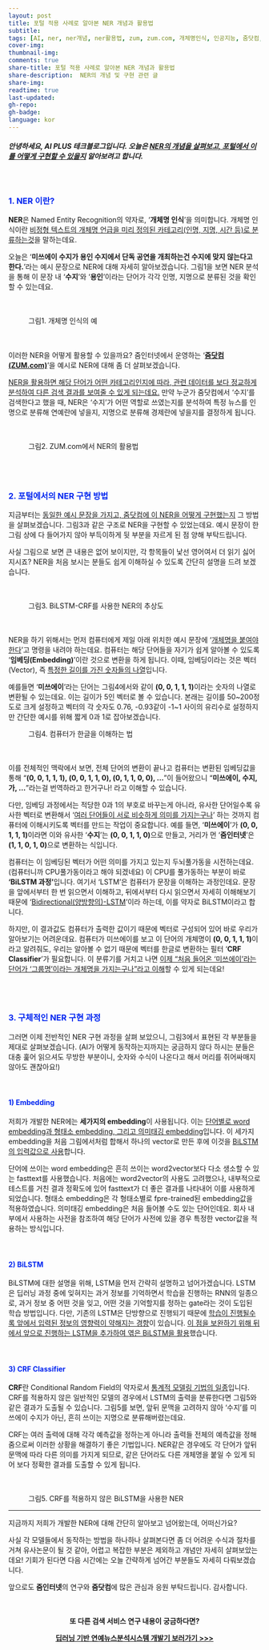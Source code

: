 ```yaml
---
layout: post
title: 포털 적용 사례로 알아본 NER 개념과 활용법
subtitle:
tags: [AI, ner, ner개념, ner활용법, zum, zum.com, 개체명인식, 인공지능, 줌닷컴, 줌인터넷, 포털]
cover-img:
thumbnail-img:
comments: true
share-title: 포털 적용 사례로 알아본 NER 개념과 활용법
share-description:  NER의 개념 및 구현 관련 글
share-img: 
readtime: true
last-updated:
gh-repo:
gh-badge:
language: kor
---
```


<!-- wp:heading {"level":5} -->
<h5>안녕하세요, AI PLUS 테크블로그입니다. 오늘은 <span style="text-decoration: underline;"><strong>NER의 개념</strong>을 살펴보고, 포털에서 이를 어떻게 구현할 수 있을지</span> 알아보려고 합니다.</h5>
<!-- /wp:heading -->

<!-- wp:spacer {"height":20} -->
<div style="height:20px" aria-hidden="true" class="wp-block-spacer"></div>
<!-- /wp:spacer -->

<!-- wp:heading {"level":3,"style":{"color":{"text":"#0226f0"}}} -->
<h3 class="has-text-color" style="color:#0226f0"><strong>1. NER 이란?</strong></h3>
<!-- /wp:heading -->

<!-- wp:paragraph -->
<p><strong>NER</strong>은 Named Entity Recognition의 약자로, ‘<strong>개체명 인식</strong>’을 의미합니다. 개체명 인식이란 <span style="text-decoration: underline;">비정형 텍스트의 개체명 언급을 미리 정의된 카테고리(인명, 지명, 시간 등)로 분류하는것</span>을 말하는데요.</p>
<!-- /wp:paragraph -->

<!-- wp:paragraph -->
<p>오늘은 ‘<strong>미쓰에이 수지가 용인 수지에서 단독 공연을 개최하는건 수지에 맞지 않는다고 한다.</strong>’라는 예시 문장으로 NER에 대해 자세히 알아보겠습니다. 그림1을 보면 NER 분석을 통해 이 문장 내 ‘<strong>수지</strong>’와 ‘<strong>용인</strong>’이라는 단어가 각각 인명, 지명으로 분류된 것을 확인할 수 있는데요.</p>
<!-- /wp:paragraph -->

<!-- wp:spacer {"height":20} -->
<div style="height:20px" aria-hidden="true" class="wp-block-spacer"></div>
<!-- /wp:spacer -->

<!-- wp:image -->
<figure class="wp-block-image"><img src="https://lh4.googleusercontent.com/3lJOIOjWHcVyg_u5MU_TdT61yo2Yj2RqeQ-Q7qFyIqvgXYWO6kP7AYpllvhQ74ikHPduu70m2tSDUh4i6U-VylpuU57A4W6hINIbAcQLy2OgManWm7DEkWOzwEOZ1P9nDVe7Esch" alt=""/><figcaption>그림1. 개체명 인식의 예</figcaption></figure>
<!-- /wp:image -->

<!-- wp:spacer {"height":21} -->
<div style="height:21px" aria-hidden="true" class="wp-block-spacer"></div>
<!-- /wp:spacer -->

<!-- wp:paragraph -->
<p>이러한 NER을 어떻게 활용할 수 있을까요? 줌인터넷에서 운영하는 ‘<strong><a href="http://zum.com" data-type="URL" data-id="zum.com" target="_blank" rel="noreferrer noopener">줌닷컴(ZUM.com)</a></strong>’을 예시로 NER에 대해 좀 더 살펴보겠습니다.</p>
<!-- /wp:paragraph -->

<!-- wp:paragraph -->
<p><span style="text-decoration: underline;">NER을 활용하면 해당 단어가 어떤 카테고리인지에 따라, 관련 데이터를 보다 정교하게 분석하여 다른 검색 결과를 보여줄 수 있게 되는데요.</span> 만약 누군가 줌닷컴에서 ‘수지’를 검색한다고 했을 때, NER은 ‘수지’가 어떤 역할로 쓰였는지를 분석하여 특정 뉴스를 인명으로 분류해 연예란에 넣을지, 지명으로 분류해 경제란에 넣을지를 결정하게 됩니다.</p>
<!-- /wp:paragraph -->

<!-- wp:spacer {"height":20} -->
<div style="height:20px" aria-hidden="true" class="wp-block-spacer"></div>
<!-- /wp:spacer -->

<!-- wp:image {"align":"center","id":1132,"sizeSlug":"large"} -->
<div class="wp-block-image"><figure class="aligncenter size-large"><img src="https://blog.est.ai/wp-content/uploads/2020/09/그림2.-ZUM.com에서-NER의-활용법-1024x486.png" alt="" class="wp-image-1132"/><figcaption>그림2. ZUM.com에서 NER의 활용법</figcaption></figure></div>
<!-- /wp:image -->

<!-- wp:spacer {"height":40} -->
<div style="height:40px" aria-hidden="true" class="wp-block-spacer"></div>
<!-- /wp:spacer -->

<!-- wp:heading {"level":3,"style":{"color":{"text":"#0226f0"}}} -->
<h3 class="has-text-color" style="color:#0226f0"><strong>2. 포털에서의 NER 구현 방법</strong></h3>
<!-- /wp:heading -->

<!-- wp:paragraph -->
<p>지금부터는 <span style="text-decoration: underline;">동일한 예시 문장을 가지고, 줌닷컴에 이 NER을 어떻게 구현했는지</span> 그 방법을 살펴보겠습니다. 그림3과 같은 구조로 NER을 구현할 수 있었는데요. 예시 문장이 한 그림 상에 다 들어가지 않아 부득이하게 뒷 부분을 자르게 된 점 양해 부탁드립니다.</p>
<!-- /wp:paragraph -->

<!-- wp:paragraph -->
<p>사실 그림으로 보면 큰 내용은 없어 보이지만, 각 항목들이 낯선 영어여서 더 읽기 싫어지시죠? NER을 처음 보시는 분들도 쉽게 이해하실 수 있도록 간단히 설명을 드려 보겠습니다.</p>
<!-- /wp:paragraph -->

<!-- wp:spacer {"height":20} -->
<div style="height:20px" aria-hidden="true" class="wp-block-spacer"></div>
<!-- /wp:spacer -->

<!-- wp:image {"align":"center","id":1147,"sizeSlug":"large"} -->
<div class="wp-block-image"><figure class="aligncenter size-large"><img src="https://blog.est.ai/wp-content/uploads/2020/09/그림3.-BiLSTM-CRF를-사용한-NER의-추상도-1024x495.png" alt="" class="wp-image-1147"/><figcaption>그림3. BiLSTM-CRF를 사용한 NER의 추상도</figcaption></figure></div>
<!-- /wp:image -->

<!-- wp:spacer {"height":20} -->
<div style="height:20px" aria-hidden="true" class="wp-block-spacer"></div>
<!-- /wp:spacer -->

<!-- wp:paragraph -->
<p>NER을 하기 위해서는 먼저 컴퓨터에게 제일 아래 위치한 예시 문장에 ‘<span style="text-decoration: underline;">개체명을 붙여야 한다</span>’고 명령을 내려야 하는데요. 컴퓨터는 해당 단어들을 자기가 쉽게 알아볼 수 있도록 ‘<strong>임베딩(Embedding)</strong>’이란 것으로 변환을 하게 됩니다. 이때, 임베딩이라는 것은 벡터(Vector), 즉 <span style="text-decoration: underline;">특정한 길이를 가진 숫자들의 나열</span>입니다.</p>
<!-- /wp:paragraph -->

<!-- wp:paragraph -->
<p>예를들면 ‘<strong>미쓰에이</strong>’라는 단어는 그림4에서와 같이 <strong>(0, 0, 1, 1, 1)</strong>이라는 숫자의 나열로 변환될 수 있는데요. 이는 길이가 5인 벡터로 볼 수 있습니다. 본래는 길이를 50~200정도로 크게 설정하고 벡터의 각 숫자도 0.76, -0.93같이 -1~1 사이의 유리수로 설정하지만 간단한 예시를 위해 짧게 0과 1로 잡아보겠습니다.</p>
<!-- /wp:paragraph -->

<!-- wp:image {"align":"center"} -->
<div class="wp-block-image"><figure class="aligncenter"><img src="https://lh5.googleusercontent.com/Ll6DkCTbDeYI-ETzJYexUFjElZlPa7Z6jekdb3HYHgo1toY4SK23UV-mQJeCl692m7J8ukrnhjnhw3WILCbD15gJffYzVuogctVK5tuMQQtNb8BuHXAxDrMl6ksS9DwRcpUVWm9l" alt=""/><figcaption>그림4. 컴퓨터가 한글을 이해하는 법</figcaption></figure></div>
<!-- /wp:image -->

<!-- wp:spacer {"height":20} -->
<div style="height:20px" aria-hidden="true" class="wp-block-spacer"></div>
<!-- /wp:spacer -->

<!-- wp:paragraph -->
<p>이를 전체적인 맥락에서 보면, 전체 단어의 변환이 끝나고 컴퓨터는 변환된 임베딩값을 통해 “<strong>(0, 0, 1, 1, 1), (0, 0, 1, 1, 0), (0, 1, 1, 0, 0), …</strong>”이 들어왔으니 “<strong>미쓰에이, 수지, 가, …</strong>”라는걸 번역하라고 한거구나! 라고 이해할 수 있습니다.</p>
<!-- /wp:paragraph -->

<!-- wp:paragraph -->
<p>다만, 임베딩 과정에서는 적당한 0과 1의 부호로 바꾸는게 아니라, 유사한 단어일수록 유사한 벡터로 변환해서 ‘<span style="text-decoration: underline;">여러 단어들이 서로 비슷하게 의미를 가지는구나</span>’ 하는 것까지 컴퓨터에 이해시키도록 벡터를 만드는 작업이 중요합니다. 예를 들면, ‘<strong>미쓰에이</strong>’가 <strong>(0, 0, 1, 1, 1)</strong>이라면 이와 유사한 ‘<strong>수지</strong>’는 <strong>(0, 0, 1, 1, 0)</strong>으로 만들고, 거리가 먼 ‘<strong>줌인터넷</strong>’은 <strong>(1, 1, 0, 1, 0)</strong>으로 변환하는 식입니다.</p>
<!-- /wp:paragraph -->

<!-- wp:paragraph -->
<p>컴퓨터는 이 임베딩된 벡터가 어떤 의미를 가지고 있는지 두뇌풀가동을 시전하는데요. (컴퓨터니까 CPU풀가동이라고 해야 되겠네요) 이 CPU를 풀가동하는 부분이 바로 <strong>‘BiLSTM 과정’</strong>입니다. 여기서 ‘LSTM’은 컴퓨터가 문장을 이해하는 과정인데요. 문장을 앞에서부터 한 번 읽으면서 이해하고, 뒤에서부터 다시 읽으면서 자세히 이해해보기 때문에 ‘<span style="text-decoration: underline;">Bidirectional(양방향의)-LSTM</span>’이라 하는데, 이를 약자로 BiLSTM이라고 합니다.</p>
<!-- /wp:paragraph -->

<!-- wp:paragraph -->
<p>하지만, 이 결과값도 컴퓨터가 출력한 값이기 때문에 벡터로 구성되어 있어 바로 우리가 알아보기는 어려운데요. 컴퓨터가 미쓰에이를 보고 이 단어의 개체명이 <strong>(0, 0, 1, 1, 1)</strong>이라고 알려줘도, 우리는 알아볼 수 없기 때문에 벡터를 한글로 변환하는 필터 ‘<strong>CRF Classifier</strong>’가 필요합니다. 이 분류기를 거치고 나면 <span style="text-decoration: underline;">이제 “처음 들어온 ‘미쓰에이’라는 단어가 ‘그룹명’이라는 개체명을 가지는구나”라고 이해</span>할 수 있게 되는데요!</p>
<!-- /wp:paragraph -->

<!-- wp:spacer {"height":38} -->
<div style="height:38px" aria-hidden="true" class="wp-block-spacer"></div>
<!-- /wp:spacer -->

<!-- wp:heading {"level":3,"style":{"color":{"text":"#0226f0"}}} -->
<h3 class="has-text-color" style="color:#0226f0">3. 구체적인 NER 구현 과정</h3>
<!-- /wp:heading -->

<!-- wp:paragraph -->
<p>그러면 이제 전반적인 NER 구현 과정을 살펴 보았으니, 그림3에서 표현된 각 부분들을 제대로 살펴보겠습니다. (AI가 어떻게 동작하는지까지는 궁금하지 않다 하시는 분들은 대충 훑어 읽으셔도 무방한 부분이니, 숫자와 수식이 나온다고 해서 머리를 쥐어싸매지 않아도 괜찮아요!)</p>
<!-- /wp:paragraph -->

<!-- wp:spacer {"height":20} -->
<div style="height:20px" aria-hidden="true" class="wp-block-spacer"></div>
<!-- /wp:spacer -->

<!-- wp:heading {"level":4,"style":{"color":{"text":"#0226f0"}}} -->
<h4 class="has-text-color" style="color:#0226f0"><strong>1) Embedding</strong></h4>
<!-- /wp:heading -->

<!-- wp:paragraph -->
<p>저희가 개발한 NER에는 <strong>세가지의 embedding</strong>이 사용됩니다. 이는 <span style="text-decoration: underline;">단어별로 word embedding과 형태소 embedding, 그리고 의미태깅 embedding</span>입니다. 이 세가지 embedding을 처음 그림에서처럼 합해서 하나의 vector로 만든 후에 이것을 <span style="text-decoration: underline;">BiLSTM의 입력값으로 사용</span>합니다.</p>
<!-- /wp:paragraph -->

<!-- wp:paragraph -->
<p>단어에 쓰이는 word embedding은 흔히 쓰이는 word2vector보다 다소 생소할 수 있는 fasttext를 사용했습니다. 처음에는 word2vector의 사용도 고려했으나, 내부적으로 테스트를 거친 결과 정확도에 있어 fasttext가 더 좋은 결과를 나타내어 이를 사용하게 되었습니다. 형태소 embedding은 각 형태소별로 fpre-trained된 embedding값을 적용하였습니다. 의미태깅 embedding은 처음 들어볼 수도 있는 단어인데요. 회사 내부에서 사용하는 사전을 참조하여 해당 단어가 사전에 있을 경우 특정한 vector값을 적용하는 방식입니다.</p>
<!-- /wp:paragraph -->

<!-- wp:spacer {"height":20} -->
<div style="height:20px" aria-hidden="true" class="wp-block-spacer"></div>
<!-- /wp:spacer -->

<!-- wp:heading {"level":4,"style":{"color":{"text":"#0226f0"}}} -->
<h4 class="has-text-color" style="color:#0226f0"><strong>2) BiLSTM</strong></h4>
<!-- /wp:heading -->

<!-- wp:paragraph -->
<p>BiLSTM에 대한 설명을 위해, LSTM을 먼저 간략히 설명하고 넘어가겠습니다. LSTM은 딥러닝 과정 중에 잊혀지는 과거 정보를 기억하면서 학습을 진행하는 RNN의 일종으로, 과거 정보 중 어떤 것을 잊고, 어떤 것을 기억할지를 정하는 gate라는 것이 도입된 학습 방법입니다. 다만, 기존의 LSTM은 단방향으로 진행되기 때문에 <span style="text-decoration: underline;">학습이 진행될수록 앞에서 입력된 정보의 영향력이 약해지는 경향</span>이 있습니다. <span style="text-decoration: underline;">이 점을 보완하기 위해 뒤에서 앞으로 진행하는 LSTM을 추가하여 엮은 BiLSTM을 활용</span>했습니다.</p>
<!-- /wp:paragraph -->

<!-- wp:spacer {"height":20} -->
<div style="height:20px" aria-hidden="true" class="wp-block-spacer"></div>
<!-- /wp:spacer -->

<!-- wp:heading {"level":4,"style":{"color":{"text":"#0226f0"}}} -->
<h4 class="has-text-color" style="color:#0226f0"><strong>3) CRF Classifier</strong></h4>
<!-- /wp:heading -->

<!-- wp:paragraph -->
<p><strong>CRF</strong>란 Conditional Random Field의 약자로서 <span style="text-decoration: underline;">통계적 모델링 기법의 일종</span>입니다. CRF를 적용하지 않은 일반적인 모델의 경우에서 LSTM의 출력을 분류한다면 그림5와 같은 결과가 도출될 수 있습니다. 그림5를 보면, 앞뒤 문맥을 고려하지 않아 ‘수지’를 미쓰에이 수지가 아닌, 흔히 쓰이는 지명으로 분류해버렸는데요.</p>
<!-- /wp:paragraph -->

<!-- wp:paragraph -->
<p>CRF는 여러 출력에 대해 각각 예측값을 정하는게 아니라 출력들 전체의 예측값을 정해줌으로써 이러한 상황을 해결하기 좋은 기법입니다. NER같은 경우에도 각 단어가 앞뒤 문맥에 따라 다른 의미를 가지게 되므로, 같은 단어라도 다른 개체명을 붙일 수 있게 되어 보다 정확한 결과를 도출할 수 있게 됩니다.</p>
<!-- /wp:paragraph -->

<!-- wp:spacer {"height":20} -->
<div style="height:20px" aria-hidden="true" class="wp-block-spacer"></div>
<!-- /wp:spacer -->

<!-- wp:image {"id":1148,"sizeSlug":"large"} -->
<figure class="wp-block-image size-large"><img src="https://blog.est.ai/wp-content/uploads/2020/09/그림5.-CRF를-적용하지-않은-BiLSTM을-사용한-NER-1024x504.png" alt="" class="wp-image-1148"/><figcaption>그림5. CRF를 적용하지 않은 BiLSTM을 사용한 NER</figcaption></figure>
<!-- /wp:image -->

<!-- wp:separator -->
<hr class="wp-block-separator"/>
<!-- /wp:separator -->

<!-- wp:paragraph -->
<p>지금까지 저희가 개발한 NER에 대해 간단히 알아보고 넘어왔는데, 어떠신가요?</p>
<!-- /wp:paragraph -->

<!-- wp:paragraph -->
<p>사실 각 모델들에서 동작하는 방법을 하나하나 살펴본다면 좀 더 어려운 수식과 절차를 거쳐 유사논문이 될 것 같아, 어렵고 복잡한 부분은 제외하고 개념만 자세히 살펴보았는데요! 기회가 된다면 다음 시간에는 오늘 간략하게 넘어간 부분들도 자세히 다뤄보겠습니다.</p>
<!-- /wp:paragraph -->

<!-- wp:paragraph -->
<p>앞으로도 <strong>줌인터넷</strong>의 연구와 <strong>줌닷컴</strong>에 많은 관심과 응원 부탁드립니다. 감사합니다.</p>
<!-- /wp:paragraph -->

<!-- wp:spacer {"height":20} -->
<div style="height:20px" aria-hidden="true" class="wp-block-spacer"></div>
<!-- /wp:spacer -->

<!-- wp:paragraph {"align":"center"} -->
<p class="has-text-align-center"><center><p class="has-text-align-center has-regular-font-size"><strong>또 다른 검색 서비스 연구 내용이 궁금하다면?</strong></p></center></p>
<!-- /wp:paragraph -->

<!-- wp:paragraph {"align":"center","fontSize":"regular","style":{"color":{"text":"#0226f0"}}} -->
<p class="has-text-align-center has-text-color has-regular-font-size" style="color:#0226f0"><center><p class="has-text-align-center has-text-color has-regular-font-size" style="color:#0226f0"><a href="https://blog.est.ai/2019/11/%ec%85%80%eb%9f%bd-now-%eb%94%a5%eb%9f%ac%eb%8b%9d-%ea%b8%b0%eb%b0%98%ec%9d%98-%ec%97%b0%ec%98%88-%eb%89%b4%ec%8a%a4-%eb%b6%84%ec%84%9d-%ec%8b%9c%ec%8a%a4%ed%85%9c/" data-type="URL" data-id="https://blog.est.ai/2019/11/%ec%85%80%eb%9f%bd-now-%eb%94%a5%eb%9f%ac%eb%8b%9d-%ea%b8%b0%eb%b0%98%ec%9d%98-%ec%97%b0%ec%98%88-%eb%89%b4%ec%8a%a4-%eb%b6%84%ec%84%9d-%ec%8b%9c%ec%8a%a4%ed%85%9c/" target="_blank" rel="noreferrer noopener"><strong>딥러닝 기반 연예뉴스분석시스템 개발기 보러가기 &gt;&gt;&gt;</strong></a></p></center></p>
<!-- /wp:paragraph -->

<!-- wp:spacer {"height":20} -->
<div style="height:20px" aria-hidden="true" class="wp-block-spacer"></div>
<!-- /wp:spacer -->

<!-- wp:paragraph -->
<p>  </p>
<!-- /wp:paragraph -->